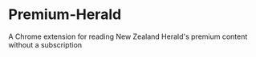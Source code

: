 # Premium-Herald
A Chrome extension for reading New Zealand  Herald's premium content without a subscription
